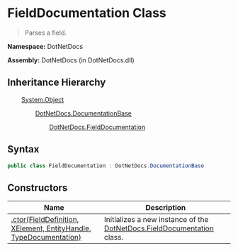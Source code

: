 # FieldDocumentation Class
> Parses a field.

**Namespace:** DotNetDocs

**Assembly:** DotNetDocs (in DotNetDocs.dll)
## Inheritance Hierarchy
&nbsp;&nbsp;&nbsp;&nbsp;&nbsp;&nbsp;&nbsp;&nbsp;[System.Object](https://www.google.com/search?q=System.Object&btnI=)

&nbsp;&nbsp;&nbsp;&nbsp;&nbsp;&nbsp;&nbsp;&nbsp;&nbsp;&nbsp;&nbsp;&nbsp;&nbsp;&nbsp;&nbsp;&nbsp;[DotNetDocs.DocumentationBase](/docs/DocumentationBase.md)

&nbsp;&nbsp;&nbsp;&nbsp;&nbsp;&nbsp;&nbsp;&nbsp;&nbsp;&nbsp;&nbsp;&nbsp;&nbsp;&nbsp;&nbsp;&nbsp;&nbsp;&nbsp;&nbsp;&nbsp;&nbsp;&nbsp;&nbsp;&nbsp;[DotNetDocs.FieldDocumentation](/docs/FieldDocumentation.md)

## Syntax
```csharp
public class FieldDocumentation : DotNetDocs.DocumentationBase
```
## Constructors
|Name|Description|
|---|---|
|[.ctor(FieldDefinition, XElement, EntityHandle, TypeDocumentation)](/docs/DotNetDocs/FieldDocumentation/Constructors/.ctor_FieldDefinition%2c%20XElement%2c%20EntityHandle6127.md)|Initializes a new instance of the [DotNetDocs.FieldDocumentation](/docs/FieldDocumentation.md) class.|
